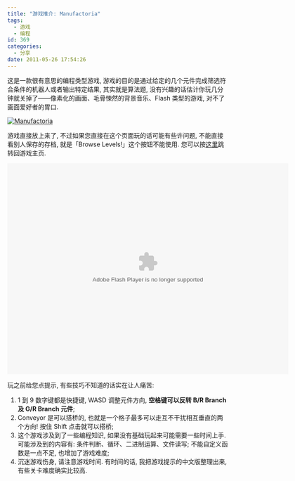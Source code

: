 ```yaml
---
title: "游戏推介: Manufactoria"
tags:
  - 游戏
  - 编程
id: 369
categories:
  - 分享
date: 2011-05-26 17:54:26
---
```


这是一款很有意思的编程类型游戏, 游戏的目的是通过给定的几个元件完成筛选符合条件的机器人或者输出特定结果, 其实就是算法题, 没有兴趣的话估计你玩几分钟就关掉了——像素化的画面、毛骨悚然的背景音乐、Flash 类型的游戏, 对不了画面爱好者的胃口.

[![Manufactoria](//beamnote-img.oss-cn-shanghai.aliyuncs.com/2011/manufactoria.jpg)](//beamnote-img.oss-cn-shanghai.aliyuncs.com/2011/manufactoria.jpg)<!-- more -->

游戏直接放上来了, 不过如果您直接在这个页面玩的话可能有些许问题, 不能直接看别人保存的存档, 就是「Browse Levels!」这个按钮不能使用. 您可以按[这里](http://www.kongregate.com/games/PleasingFungus/manufactoria)跳转回游戏主页.

<object width="640" height="480" classid="clsid:d27cdb6e-ae6d-11cf-96b8-444553540000" codebase="http://download.macromedia.com/pub/shockwave/cabs/flash/swflash.cab#version=6,0,40,0"><param name="src" value="http://chat.kongregate.com/gamez/0008/0396/live/Manufactoria.swf" /><embed width="640" height="480" type="application/x-shockwave-flash" src="http://chat.kongregate.com/gamez/0008/0396/live/Manufactoria.swf" /></object>

玩之前给您点提示, 有些技巧不知道的话实在让人痛苦:

1. 1 到 9 数字键都是快捷键, WASD 调整元件方向, **空格键可以反转 B/R Branch 及 G/R Branch 元件**;
2. Conveyor 是可以搭桥的, 也就是一个格子最多可以走互不干扰相互垂直的两个方向\! 按住 Shift 点击就可以搭桥;
3. 这个游戏涉及到了一些编程知识, 如果没有基础玩起来可能需要一些时间上手. 可能涉及到的内容有: 条件判断、循环、二进制运算、文件读写; 不能自定义函数是一点不足, 也增加了游戏难度;
4. 沉迷游戏伤身, 请注意游戏时间.
有时间的话, 我把游戏提示的中文版整理出来, 有些关卡难度确实比较高.
